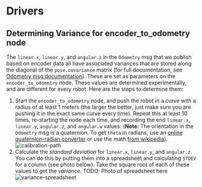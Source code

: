 # Drivers

## Determining Variance for encoder_to_odometry node
The `linear.x`, `linear.y`, and `angular.z` in the `Odometry` msg that we publish based on encoder data all have associated variances that are stored along the diagonal of the `pose.covariance` matrix (for full documentation, see [Odometry msg documentation](http://docs.ros.org/api/nav_msgs/html/msg/Odometry.html)). These are set as parameters on the `encoder_to_odometry` node. These values are determined experimentally, and are different for every robot. Here are the steps to determine them:

1. Start the `encoder_to_odometry` node, and push the robot in a curve with a radius of at least 1 meters (the larger the better, just make sure you are pushing it in the exact same curve every time). Repeat this at least 10 times, re-starting the node each time, and recording the end `linear.x`, `linear.y`, `angular.z`, and `angular.w` values. (**Note:** The orientation in the `Odometry` msg is a quaternion. To get `theta` in radians, use an [online quaternion-radian converter](http://quaternions.online/) or use the math [from wikipedia](https://en.wikipedia.org/wiki/Conversion_between_quaternions_and_Euler_angles#Source_Code_2)).
![calibration-path](https://user-images.githubusercontent.com/9075711/39399650-7cd944b4-4ad6-11e8-88fa-50dd55bb051f.jpg)
2. Calculate the *standard deviation* for `linear.x`, `linear.y`, and `angular.z`. You can do this by putting them into a spreadsheet and calculating `STDEV` for a column (see photo below). Take the square root of each of these values to get the *variance*.
TODO: Photo of spreadsheet here
![variance-spreadsheet](https://user-images.githubusercontent.com/9075711/39399651-7e162676-4ad6-11e8-97a4-a91289ef4d16.png)


